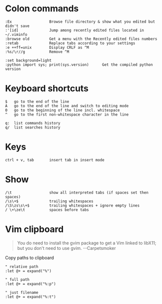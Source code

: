 # Colon commands

    :Ex                 Browse file directory & show what you edited but didn't save
    :'[id]              Jump among recently edited files located in ~/.viminfo
    :browse old         Get a menu with the Recently edited files numbers
    :retab              Replace tabs according to your settings
    :e ++ff=unix        Display CRLF as ^M
    :%s/\r//g           Remove ^M

    :set background=light
    :python import sys; print(sys.version)      Get the compiled python version

# Keyboard shortcuts

    $   go to the end of the line
    A   go to the end of the line and switch to editing mode
    0   go to the beginning of the line incl. whitespace
    ^   go to the first non-whitespace character in the line

    q:  list commands history
    q/  list searches history
    
# Keys

    ctrl + v, tab       insert tab in insert mode

# Show

    /\t                 show all interpreted tabs (if spaces set then spaces)
    /\s\+$              trailing whitespaces
    /\S\zs\s\+$         trailing whitespaces + ignore empty lines
    / \+\ze\t           spaces before tabs

# Vim clipboard

> You do need to install the gvim package to get a Vim linked to libX11; but you don't need to use gvim. --Carpetsmoker

Copy paths to clipboard

    " relative path
    :let @+ = expand("%")

    " full path
    :let @+ = expand("%:p")

    " just filename
    :let @+ = expand("%:t")

